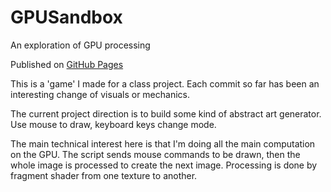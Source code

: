 # GPUSandbox
An exploration of GPU processing

Published on [GitHub Pages](http://kyleheadley.github.io/GPUSandbox/)

This is a 'game' I made for a class project. Each commit so far has been an interesting change of visuals or mechanics.

The current project direction is to build some kind of abstract art generator. Use mouse to draw, keyboard keys change mode.

The main technical interest here is that I'm doing all the main computation on the GPU. The script sends mouse commands to be drawn, then the whole image is processed to create the next image. Processing is done by fragment shader from one texture to another. 
